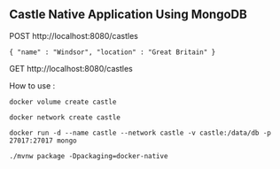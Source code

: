 ##  Castle Native Application Using MongoDB

POST http://localhost:8080/castles
```
{ "name" : "Windsor", "location" : "Great Britain" }
```
GET http://localhost:8080/castles

How to use :



```
docker volume create castle
   ```
```
docker network create castle
 ```
```
docker run -d --name castle --network castle -v castle:/data/db -p 27017:27017 mongo
   ```

```
./mvnw package -Dpackaging=docker-native
 ```


